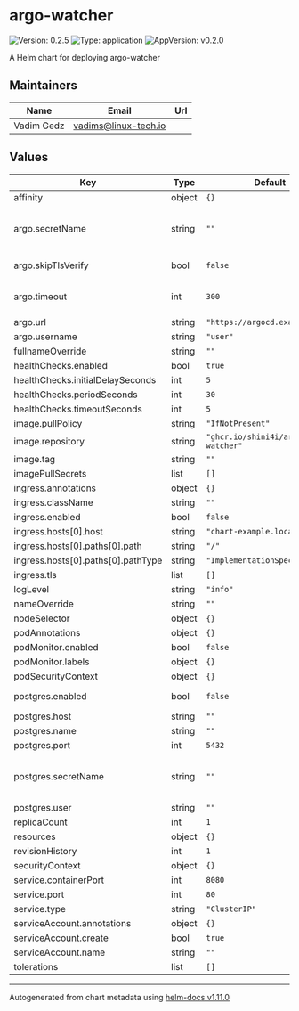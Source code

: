 # argo-watcher

![Version: 0.2.5](https://img.shields.io/badge/Version-0.2.5-informational?style=flat-square) ![Type: application](https://img.shields.io/badge/Type-application-informational?style=flat-square) ![AppVersion: v0.2.0](https://img.shields.io/badge/AppVersion-v0.2.0-informational?style=flat-square)

A Helm chart for deploying argo-watcher

## Maintainers

| Name | Email | Url |
| ---- | ------ | --- |
| Vadim Gedz | <vadims@linux-tech.io> |  |

## Values

| Key | Type | Default | Description |
|-----|------|---------|-------------|
| affinity | object | `{}` |  |
| argo.secretName | string | `""` | Pre-created secret with ARGO_PASSWORD variable |
| argo.skipTlsVerify | bool | `false` | If ssl verification should be skipped |
| argo.timeout | int | `300` | How long to wait for deployment to be finished |
| argo.url | string | `"https://argocd.example.com"` |  |
| argo.username | string | `"user"` |  |
| fullnameOverride | string | `""` |  |
| healthChecks.enabled | bool | `true` |  |
| healthChecks.initialDelaySeconds | int | `5` |  |
| healthChecks.periodSeconds | int | `30` |  |
| healthChecks.timeoutSeconds | int | `5` |  |
| image.pullPolicy | string | `"IfNotPresent"` |  |
| image.repository | string | `"ghcr.io/shini4i/argo-watcher"` |  |
| image.tag | string | `""` |  |
| imagePullSecrets | list | `[]` |  |
| ingress.annotations | object | `{}` |  |
| ingress.className | string | `""` |  |
| ingress.enabled | bool | `false` |  |
| ingress.hosts[0].host | string | `"chart-example.local"` |  |
| ingress.hosts[0].paths[0].path | string | `"/"` |  |
| ingress.hosts[0].paths[0].pathType | string | `"ImplementationSpecific"` |  |
| ingress.tls | list | `[]` |  |
| logLevel | string | `"info"` |  |
| nameOverride | string | `""` |  |
| nodeSelector | object | `{}` |  |
| podAnnotations | object | `{}` |  |
| podMonitor.enabled | bool | `false` |  |
| podMonitor.labels | object | `{}` |  |
| podSecurityContext | object | `{}` |  |
| postgres.enabled | bool | `false` | Sets STATE_TYPE to postgres |
| postgres.host | string | `""` |  |
| postgres.name | string | `""` |  |
| postgres.port | int | `5432` |  |
| postgres.secretName | string | `""` | Pre-created secret with DB_PASSWORD variable |
| postgres.user | string | `""` |  |
| replicaCount | int | `1` |  |
| resources | object | `{}` |  |
| revisionHistory | int | `1` |  |
| securityContext | object | `{}` |  |
| service.containerPort | int | `8080` |  |
| service.port | int | `80` |  |
| service.type | string | `"ClusterIP"` |  |
| serviceAccount.annotations | object | `{}` |  |
| serviceAccount.create | bool | `true` |  |
| serviceAccount.name | string | `""` |  |
| tolerations | list | `[]` |  |

----------------------------------------------
Autogenerated from chart metadata using [helm-docs v1.11.0](https://github.com/norwoodj/helm-docs/releases/v1.11.0)
